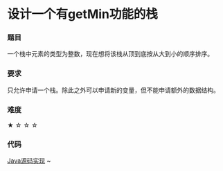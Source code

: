 
# 设计一个有getMin功能的栈

### 题目

一个栈中元素的类型为整数，现在想将该栈从顶到底按从大到小的顺序排序。

### 要求

只允许申请一个栈。除此之外可以申请新的变量，但不能申请额外的数据结构。

### 难度

★ ☆ ☆ ☆

### 代码

[Java源码实现](../src/Stack5.java)
~
